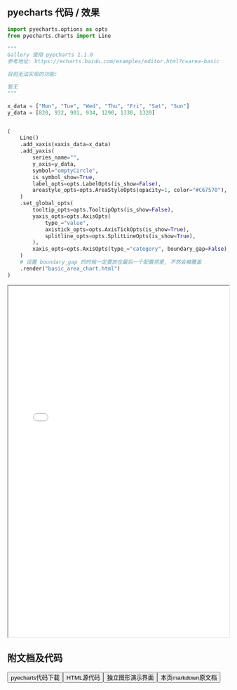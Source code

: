 
## pyecharts 代码 / 效果

```python
import pyecharts.options as opts
from pyecharts.charts import Line

"""
Gallery 使用 pyecharts 1.1.0
参考地址: https://echarts.baidu.com/examples/editor.html?c=area-basic

目前无法实现的功能:

暂无
"""

x_data = ["Mon", "Tue", "Wed", "Thu", "Fri", "Sat", "Sun"]
y_data = [820, 932, 901, 934, 1290, 1330, 1320]


(
    Line()
    .add_xaxis(xaxis_data=x_data)
    .add_yaxis(
        series_name="",
        y_axis=y_data,
        symbol="emptyCircle",
        is_symbol_show=True,
        label_opts=opts.LabelOpts(is_show=False),
        areastyle_opts=opts.AreaStyleOpts(opacity=1, color="#C67570"),
    )
    .set_global_opts(
        tooltip_opts=opts.TooltipOpts(is_show=False),
        yaxis_opts=opts.AxisOpts(
            type_="value",
            axistick_opts=opts.AxisTickOpts(is_show=True),
            splitline_opts=opts.SplitLineOpts(is_show=True),
        ),
        xaxis_opts=opts.AxisOpts(type_="category", boundary_gap=False),
    )
    # 设置 boundary_gap 的时候一定要放在最后一个配置项里, 不然会被覆盖
    .render("basic_area_chart.html")
)

```

<iframe width="100%" height="800px" src="/pyecharts/Line/basic_area_chart.html"></iframe>

## 附文档及代码

<a href="https://cdn.jsdelivr.net/gh/wfy-belief/python/docs/pyecharts/Line/basic_area_chart.py"><button class="mybutton">pyecharts代码下载</button></a><a href="https://cdn.jsdelivr.net/gh/wfy-belief/python/docs/pyecharts/Line/basic_area_chart.html"><button class="mybutton">HTML源代码</button></a><a href="https://python.wfyblog.cn/pyecharts/Line/basic_area_chart.html"><button class="mybutton">独立图形演示界面</button></a><a href="https://cdn.jsdelivr.net/gh/wfy-belief/python/docs/pyecharts/Line/basic_area_chart.md"><button class="mybutton">本页markdown原文档</button></a>